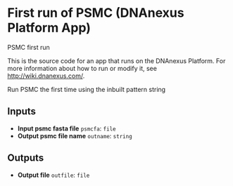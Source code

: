 <!-- dx-header -->
# First run of PSMC (DNAnexus Platform App)

PSMC first run

This is the source code for an app that runs on the DNAnexus Platform.
For more information about how to run or modify it, see
http://wiki.dnanexus.com/.
<!-- /dx-header -->

Run PSMC the first time using the inbuilt pattern string

<!--
TODO: This app directory was automatically generated by dx-app-wizard;
please edit this Readme.md file to include essential documentation about
your app that would be helpful to users. (Also see the
Readme.developer.md.) Once you're done, you can remove these TODO
comments.

For more info, see http://wiki.dnanexus.com/Developer-Portal.
-->

<!--
TODO: Fill in additional info about how to use each input and output
below.
-->

## Inputs

* **Input psmc fasta file** ``psmcfa``: ``file``
* **Output psmc file name** ``outname``: ``string``

## Outputs

* **Output file** ``outfile``: ``file``
